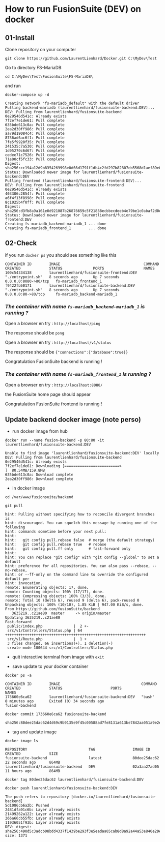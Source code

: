 # How to run FusionSuite (DEV) on docker

## 01-Install

Clone repository on your computer

```git clone https://github.com/LaurentLienhard/Docker.git C:\MyDev\Test```

Go to directory FS-MariaDB

```cd C:\MyDev\Test\FusionSuite\FS-MariaDB\```

and run

```docker-compose up -d```

```console
Creating network "fs-mariadb_default" with the default driver
Pulling backend-mariadb (laurentlienhard/fusionsuite-backend:DEV)...
DEV: Pulling from laurentlienhard/fusionsuite-backend
0e29546d541c: Already exists
7f2ef7e1de61: Pull complete
635bde613c0a: Pull complete
2ea2d30ff986: Pull complete
aa79d19084c4: Pull complete
8736ad6ac6f1: Pull complete
7fe5f9928f35: Pull complete
241535c7a530: Pull complete
1d95270c6d67: Pull complete
cedee71c7526: Pull complete
71e00cf5fc33: Pull complete
Digest: sha256:cc194a12d9b8354269998e0d66d1791f1db4c2fd297b82807eb5568d1aef89e0
Status: Downloaded newer image for laurentlienhard/fusionsuite-backend:DEV
Pulling frontend (laurentlienhard/fusionsuite-frontend:DEV)...
DEV: Pulling from laurentlienhard/fusionsuite-frontend
0e29546d541c: Already exists
403306c2854f: Pull complete
a6f4f13f8998: Pull complete
8c1025b4f0ff: Pull complete
Digest: sha256:d3fb8a9a161e0d921087b26876659c5f21858ecbbecdeeb4e79be1c0abaf2d0e
Status: Downloaded newer image for laurentlienhard/fusionsuite-frontend:DEV
Creating fs-mariadb_backend-mariadb_1 ... done
Creating fs-mariadb_frontend_1        ... done
```

## 02-Check

if you run ```docker ps``` you should see something like this

```text
CONTAINER ID        IMAGE                                      COMMAND             CREATED             STATUS              PORTS                  NAMES
100c54334138        laurentlienhard/fusionsuite-frontend:DEV   "./entrypoint.sh"   8 seconds ago       Up 7 seconds        0.0.0.0:8080->80/tcp   fs-mariadb_frontend_1
f9422fb50171        laurentlienhard/fusionsuite-backend:DEV    "./entrypoint.sh"   8 seconds ago       Up 7 seconds        0.0.0.0:80->80/tcp     fs-mariadb_backend-mariadb_1
 ```

 ### _The container with name ```fs-mariadb_backend-mariadb_1``` is running ?_

 Open a browser en try : ```http://localhost/ping```

 The response should be ```pong```

 Open a browser en try : ```http://localhost/v1/status```

 The response should be ```{"connections":{"database":true}}```

 Congratulation FusionSuite backend is running !
 
 ### _The container with name ```fs-mariadb_frontend_1``` is running ?_
  
 Open a browser en try : ```http://localhost:8080/```
 
 the FusionSuite home page should appear
 
 Congratulation FusionSuite frontend is running !


## Update backend docker image (note perso)

* run docker image from hub

```docker run --name fusion-backend -p 80:80 -it laurentlienhard/fusionsuite-backend:DEV```

```text
Unable to find image 'laurentlienhard/fusionsuite-backend:DEV' locally
DEV: Pulling from laurentlienhard/fusionsuite-backend
0e29546d541c: Already exists
7f2ef7e1de61: Downloading [=========================>                         ]  80.54MB/159.8MB
635bde613c0a: Download complete
2ea2d30ff986: Download complete
```

* in docker image 

```cd /var/www/fusionsuite/backend```

```git pull```

```text
hint: Pulling without specifying how to reconcile divergent branches is
hint: discouraged. You can squelch this message by running one of the following
hint: commands sometime before your next pull:
hint:
hint:   git config pull.rebase false  # merge (the default strategy)
hint:   git config pull.rebase true   # rebase
hint:   git config pull.ff only       # fast-forward only
hint:
hint: You can replace "git config" with "git config --global" to set a default
hint: preference for all repositories. You can also pass --rebase, --no-rebase,
hint: or --ff-only on the command line to override the configured default per
hint: invocation.
remote: Enumerating objects: 17, done.
remote: Counting objects: 100% (17/17), done.
remote: Compressing objects: 100% (3/3), done.
remote: Total 10 (delta 6), reused 9 (delta 6), pack-reused 0
Unpacking objects: 100% (10/10), 1.85 KiB | 947.00 KiB/s, done.
From https://github.com/fusionSuite/backend
   3635219..c21ae80  master     -> origin/master
Updating 3635219..c21ae80
Fast-forward
 public/index.php              |  2 +-
 src/v1/Controllers/Status.php | 64 ++++++++++++++++++++++++++++++++++++++++++++++++++++++++++++++++
 src/v1/Route.php              |  1 +
 3 files changed, 66 insertions(+), 1 deletion(-)
 create mode 100644 src/v1/Controllers/Status.php
```

* quit interactive terminal from image with ```exit```

* save update to your docker container

```docker ps -a```

```text
CONTAINER ID        IMAGE                                     COMMAND             CREATED             STATUS                      PORTS               NAMES
173660e6ca62        laurentlienhard/fusionsuite-backend:DEV   "bash"              8 minutes ago       Exited (0) 34 seconds ago                       fusion-backend
```

```docker commit 173660e6ca62 fusionsuite-backend```

``` text
sha256:80dee25dac62d4d69c9b9135e9f45c00588ad7fe8131a613be7842aa051a9e2e
```

* tag and update image

```docker image ls```

```text
REPOSITORY                            TAG                 IMAGE ID            CREATED             SIZE
fusionsuite-backend                   latest              80dee25dac62        22 seconds ago      864MB
laurentlienhard/fusionsuite-backend   DEV                 02a3aa27ad05        11 hours ago        864MB
```

```docker tag 80dee25dac62 laurentlienhard/fusionsuite-backend:DEV```

```docker push laurentlienhard/fusionsuite-backend:DEV```

```text
The push refers to repository [docker.io/laurentlienhard/fusionsuite-backend]
5d1086cb6a2b: Pushed
2481dfa91c6b: Layer already exists
21499262a122: Layer already exists
266a66cb55fb: Layer already exists
11936051f93b: Layer already exists
DEV: digest: sha256:490d5c3adcb08bdd4337f1439be293f3e5eadaa05cab8d8a92a44a53e840e29e size: 1371
```
